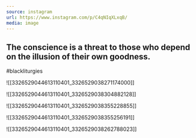 ```yaml
---
source: instagram
url: https://www.instagram.com/p/C4qNIqXLxqB/
media: image
---
```


## The conscience is a threat to those who depend on the illusion of their own goodness. 

#blackliturgies

![[3326529044613110401_3326529038271174000]]

![[3326529044613110401_3326529038304882128]]

![[3326529044613110401_3326529038355228855]]

![[3326529044613110401_3326529038355256191]]

![[3326529044613110401_3326529038262788023]]

